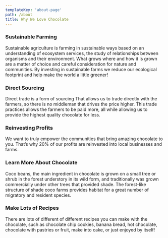 ```yaml
---
templateKey: 'about-page'
path: /about
title: Why We Love Chocolate
---
```


### Sustainable Farming
Sustainable agriculture is farming in sustainable ways based on an understanding of ecosystem services, the study of relationships between organisms and their environment. What grows where and how it is grown are a matter of choice and careful consideration for nature and communities. By investing in sustainable farms we reduce our ecological footprint and help make the world a little greener!

### Direct Sourcing
Direct trade is a form of sourcing That allows us to trade directly with the farmers, so there is no middleman that drives the price higher. This trade practices allows the farmers to be paid more, all while allowing us to provide the highest quality chocolate for less.

### Reinvesting Profits
We want to truly empower the communities that bring amazing chocolate to you. That’s why 20% of our profits are reinvested into local businesses and farms.

### Learn More About Chocolate
Coco beans, the main ingredient in chocolate is grown on  a small tree or shrub in the forest understory in its wild form, and traditionally was grown commercially under other trees that provided shade. The forest-like structure of shade coco farms provides habitat for a great number of migratory and resident species.

### Make Lots of Recipes
There are lots of different of different recipes you can make with the chocolate, such as chocolate chip cookies, banana bread, hot chocolate, chocolate with pastries or fruit, make into cake, or just enjoyed by itself!
